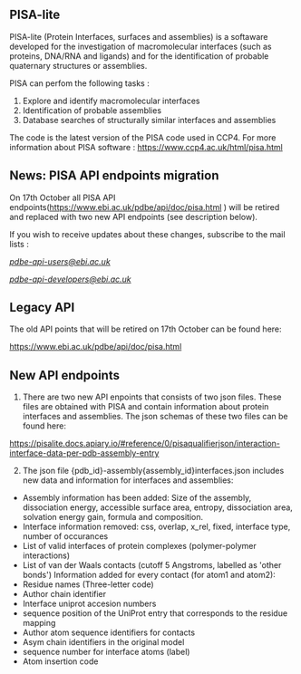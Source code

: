 ## PISA-lite
PISA-lite (Protein Interfaces, surfaces and assemblies) is a softaware developed for the investigation of macromolecular interfaces (such as proteins, DNA/RNA and ligands) and for the identification of probable quaternary structures or assemblies. 

PISA can perfom the following tasks :

1. Explore and identify macromolecular interfaces 
2. Identification of probable assemblies
3. Database searches of structurally similar interfaces and assemblies

The code is the latest version of the PISA code used in CCP4. For more information about PISA software :
https://www.ccp4.ac.uk/html/pisa.html

## News: PISA API endpoints migration

On 17th October all PISA API endpoints(https://www.ebi.ac.uk/pdbe/api/doc/pisa.html ) will be retired and replaced with two new API endpoints (see description below).

If you wish to receive updates about these changes, subscribe to the mail lists :

*pdbe-api-users@ebi.ac.uk*

*pdbe-api-developers@ebi.ac.uk* 

## Legacy API

The old API points that will be retired on 17th October can be found here:

https://www.ebi.ac.uk/pdbe/api/doc/pisa.html

## New API endpoints

1. There are two new API enpoints that consists of two json files. These files are obtained with PISA and contain information about protein interfaces and assemblies. The json schemas of these two files can be found here: 

https://pisalite.docs.apiary.io/#reference/0/pisaqualifierjson/interaction-interface-data-per-pdb-assembly-entry

2. The json file {pdb_id}-assembly{assembly_id}interfaces.json includes new data and information for interfaces and assemblies:
- Assembly information has been added: Size of the assembly, dissociation energy, accessible surface area, entropy, dissociation area, solvation energy  gain, formula and composition.
- Interface information removed: css, overlap, x_rel, fixed, interface type, number of occurances
- List of valid interfaces of protein complexes (polymer-polymer interactions) 
- List of van der Waals contacts (cutoff 5 Angstroms, labelled as 'other bonds')
Information added for every contact (for atom1 and atom2):
- Residue names (Three-letter code)
- Author chain identifier
- Interface uniprot accesion numbers
- sequence position of the UniProt entry that corresponds to the residue mapping 
- Author atom sequence identifiers for contacts 
- Asym chain identifiers in the original model 
- sequence number for interface atoms (label)
- Atom insertion code

